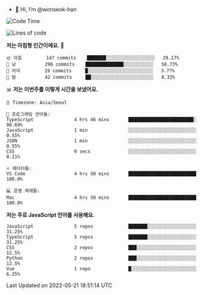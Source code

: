 - 👋 Hi, I’m @wonseok-han

<!---
wonseok-han/wonseok-han is a ✨ special ✨ repository because its `README.md` (this file) appears on your GitHub profile.
You can click the Preview link to take a look at your changes.
--->

<!--START_SECTION:waka-->
![Code Time](http://img.shields.io/badge/Code%20Time-388%20hrs%2056%20mins-blue)

![Lines of code](https://img.shields.io/badge/%EC%A0%80%EB%8A%94%20%EC%97%AC%ED%83%9C%EA%B9%8C%EC%A7%80%20-229%20Thousand%20%EC%A4%84%EC%9D%98%20%EC%BD%94%EB%93%9C%EB%A5%BC%20%EC%9E%91%EC%84%B1%ED%96%88%EC%96%B4%EC%9A%94.-blue)

**저는 아침형 인간이에요. 🐤** 

```text
🌞 아침         147 commits    ███████░░░░░░░░░░░░░░░░░░   29.17% 
🌆 낮　         296 commits    ██████████████░░░░░░░░░░░   58.73% 
🌃 저녁         19 commits     █░░░░░░░░░░░░░░░░░░░░░░░░   3.77% 
🌙 밤　         42 commits     ██░░░░░░░░░░░░░░░░░░░░░░░   8.33%

```


📊 **저는 이번주를 이렇게 시간을 보냈어요.** 

```text
⌚︎ Timezone: Asia/Seoul

💬 프로그래밍 언어들: 
TypeScript               4 hrs 46 mins       ████████████████████████░   98.69% 
JavaScript               1 min               ░░░░░░░░░░░░░░░░░░░░░░░░░   0.55% 
JSON                     1 min               ░░░░░░░░░░░░░░░░░░░░░░░░░   0.55% 
CSS                      0 secs              ░░░░░░░░░░░░░░░░░░░░░░░░░   0.21%

🔥 에디터들: 
VS Code                  4 hrs 50 mins       █████████████████████████   100.0%

💻 운영 체제들: 
Mac                      4 hrs 50 mins       █████████████████████████   100.0%

```

**저는 주로 JavaScript 언어를 사용해요.** 

```text
JavaScript               5 repos             ███████░░░░░░░░░░░░░░░░░░   31.25% 
TypeScript               5 repos             ███████░░░░░░░░░░░░░░░░░░   31.25% 
CSS                      2 repos             ███░░░░░░░░░░░░░░░░░░░░░░   12.5% 
Python                   2 repos             ███░░░░░░░░░░░░░░░░░░░░░░   12.5% 
Vue                      1 repo              █░░░░░░░░░░░░░░░░░░░░░░░░   6.25%

```



 Last Updated on 2022-05-21 18:51:14 UTC
<!--END_SECTION:waka-->

